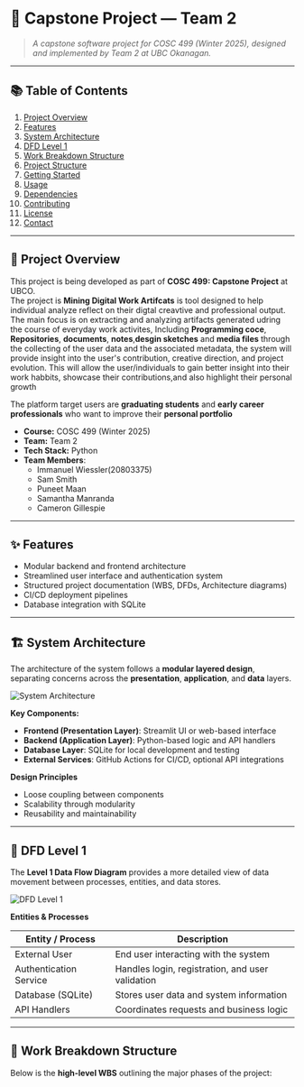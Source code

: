 # 🧠 Capstone Project — Team 2

> *A capstone software project for COSC 499 (Winter 2025), designed and implemented by Team 2 at UBC Okanagan.*

---

## 📚 Table of Contents

1. [Project Overview](#project-overview)  
2. [Features](#features)  
3. [System Architecture](#system-architecture)  
4. [DFD Level 1](#dfd-level-1)  
5. [Work Breakdown Structure](#work-breakdown-structure)  
6. [Project Structure](#project-structure)  
7. [Getting Started](#getting-started)  
8. [Usage](#usage)  
9. [Dependencies](#dependencies)  
10. [Contributing](#contributing)  
11. [License](#license)  
12. [Contact](#contact)

---

## 📝 Project Overview

This project is being developed as part of **COSC 499: Capstone Project** at UBCO.  
The project is **Mining Digital Work Artifcats** is tool
designed to help individual analyze reflect on their 
digtal creavtive and professional output. The main focus is  on extracting and analyzing artifacts generated udring the course of everyday work activites, Including
**Programming coce**, **Repositories**, **documents**,
**notes**,**desgin sketches** and **media files** through the collecting of the user data and the associated metadata, the system will provide insight into the user's contribution, creative direction, and project evolution. This will allow the user/individuals to gain better insight into their work habbits, showcase their contributions,and also highlight their personal growth 

The platform target users are **graduating students** and **early career professionals** who want to improve their **personal portfolio**



- **Course:** COSC 499 (Winter 2025)  
- **Team:** Team 2  
- **Tech Stack:** Python
- **Team Members**:
   - Immanuel Wiessler(20803375)
   - Sam Smith
   - Puneet Maan
   - Samantha Manranda
   - Cameron Gillespie 

---

## ✨ Features

- Modular backend and frontend architecture  
- Streamlined user interface and authentication system  
- Structured project documentation (WBS, DFDs, Architecture diagrams)  
- CI/CD deployment pipelines  
- Database integration with SQLite

---

## 🏗️ System Architecture

The architecture of the system follows a **modular layered design**, separating concerns across the **presentation**, **application**, and **data** layers.

![System Architecture](docs/architecture_diagram.png) <!-- Replace with your actual image path -->

**Key Components:**

- **Frontend (Presentation Layer)**: Streamlit UI or web-based interface  
- **Backend (Application Layer)**: Python-based logic and API handlers  
- **Database Layer**: SQLite for local development and testing  
- **External Services**: GitHub Actions for CI/CD, optional API integrations

**Design Principles**

- Loose coupling between components  
- Scalability through modularity  
- Reusability and maintainability

---

## 🧭 DFD Level 1

The **Level 1 Data Flow Diagram** provides a more detailed view of data movement between processes, entities, and data stores.

![DFD Level 1](docs/dfd_level1.png) <!-- Replace with your actual image path -->

**Entities & Processes**

| Entity / Process        | Description                                      |
|--------------------------|--------------------------------------------------|
| External User            | End user interacting with the system             |
| Authentication Service   | Handles login, registration, and user validation |
| Database (SQLite)        | Stores user data and system information          |
| API Handlers             | Coordinates requests and business logic          |

---

## 🧰 Work Breakdown Structure

Below is the **high-level WBS** outlining the major phases of the project:


